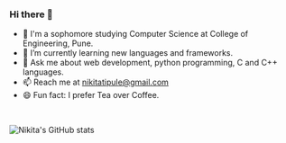 ### Hi there 👋

<!--
**NikitaTipule/NikitaTipule** is a ✨ _special_ ✨ repository because its `README.md` (this file) appears on your GitHub profile.

Here are some ideas to get you started:
-->

- 🔭 I'm a sophomore studying Computer Science at College of Engineering, Pune.
- 🌱 I’m currently learning new languages and frameworks.
- 💬 Ask me about web development, python programming, C and C++ languages.
- 📫 Reach me at nikitatipule@gmail.com
- 😄 Fun fact: I prefer Tea over Coffee.
<!---
- 👯 I’m looking to collaborate on ...
<!--- 🤔 I’m looking for help with ... -->
<!-- 
- 😄 Pronouns: ...
- ⚡ Fun fact: I prefer Tea over Coffee.
-->
<br />

![Nikita's GitHub stats](https://github-readme-stats.vercel.app/api?username=NikitaTipule&show_icons=true&theme=radical&count_private=true)
<br />




